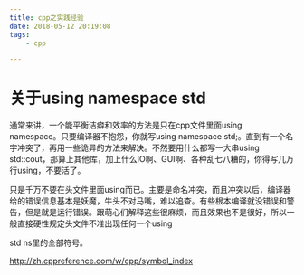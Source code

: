 ```yaml
---
title: cpp之实践经验
date: 2018-05-12 20:19:08
tags:
	- cpp

---
```




# 关于using namespace std

通常来讲，一个能平衡洁癖和效率的方法是只在cpp文件里面using namespace。只要编译器不抱怨，你就写using namespace std;。直到有一个名字冲突了，再用一些诡异的方法来解决。不然要用什么都写一大串using std::cout，那算上其他库，加上什么IO啊、GUI啊、各种乱七八糟的，你得写几万行using，不要活了。

只是千万不要在头文件里面using而已。主要是命名冲突，而且冲突以后，编译器给的错误信息基本是妖魔，牛头不对马嘴，难以追查。有些根本编译就没错误和警告，但是就是运行错误。跟萌心们解释这些很麻烦，而且效果也不是很好，所以一般直接硬性规定头文件不准出现任何一个using



std ns里的全部符号。

http://zh.cppreference.com/w/cpp/symbol_index





